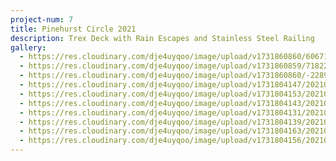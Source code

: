 ```yaml
---
project-num: 7
title: Pinehurst Circle 2021
description: Trex Deck with Rain Escapes and Stainless Steel Railing
gallery:
  - https://res.cloudinary.com/dje4uyqoo/image/upload/v1731860860/6067163692225447645_jdrbw3.jpg
  - https://res.cloudinary.com/dje4uyqoo/image/upload/v1731860859/7182280455651425329_nplj2n.jpg
  - https://res.cloudinary.com/dje4uyqoo/image/upload/v1731860860/-2289611880808767858_gwqmee.jpg
  - https://res.cloudinary.com/dje4uyqoo/image/upload/v1731804147/20210914_112100_qrhuzy.jpg
  - https://res.cloudinary.com/dje4uyqoo/image/upload/v1731804153/20210914_112144_xju8lo.jpg
  - https://res.cloudinary.com/dje4uyqoo/image/upload/v1731804143/20210914_111957_skyzbl.jpg
  - https://res.cloudinary.com/dje4uyqoo/image/upload/v1731804131/20210910_153614_uext82.jpg
  - https://res.cloudinary.com/dje4uyqoo/image/upload/v1731804139/20210910_153625_naev0j.jpg
  - https://res.cloudinary.com/dje4uyqoo/image/upload/v1731804163/20210921_162858_wfiin9.jpg
  - https://res.cloudinary.com/dje4uyqoo/image/upload/v1731804156/20210921_162739_pedxsn.jpg
---
```

